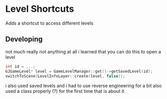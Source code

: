 # Level Shortcuts

Adds a shortcut to access different levels

## Developing

not much really
not anything at all
i learned that you can do this to open a level

```c++
int id = ...;
GJGameLevel* level = GameLevelManager::get()->getSavedLevel(id);
switchToScene(LevelInfoLayer::create(level, false));
```

i also used saved levels
and i had to use reverse engineering for a bit
also used a class properly (?) for the first time
that is about it
